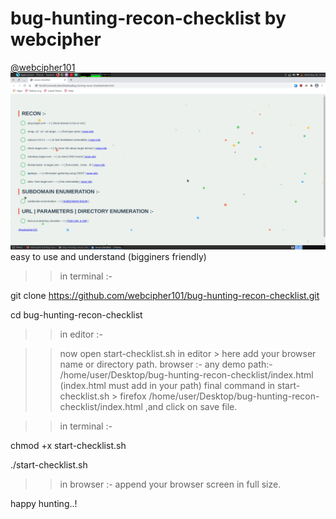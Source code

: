 # bug-hunting-recon-checklist by webcipher
<a href="https://twitter.com/webcipher101?s=09">@webcipher101</a>
![](demo.png)
easy to use and understand (bigginers friendly)

>> in terminal :-

git clone https://github.com/webcipher101/bug-hunting-recon-checklist.git

cd bug-hunting-recon-checklist

>> in editor :-

>> now open start-checklist.sh in editor > here add your browser name or directory path.
>> browser :- any
>> demo path:- /home/user/Desktop/bug-hunting-recon-checklist/index.html (index.html must add in your path)
>> final command in start-checklist.sh > firefox /home/user/Desktop/bug-hunting-recon-checklist/index.html ,and click on save file.

>> in terminal :-
 
chmod +x start-checklist.sh

./start-checklist.sh

>> in browser :-
append your browser screen in full size.

happy hunting..!
